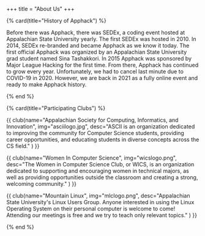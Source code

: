 +++
title = "About Us"
+++

{% card(title="History of Apphack") %}

Before there was Apphack, there was SEDEx, a coding event hosted at Appalachian State University yearly. The first SEDEx was hosted in 2010. In 2014, SEDEx re-branded and became Apphack as we know it today. The first official Apphack was organized by an Appalachian State University grad student named Sina Tashakkori. In 2015 Apphack was sponsored by Major League Hacking for the first time. From there, Apphack has continued to grow every year. Unfortunately, we had to cancel last minute due to COVID-19 in 2020. However, we are back in 2021 as a fully online event and ready to make Apphack history.

{% end %}

{% card(title="Participating Clubs") %}

{{ club(name="Appalachian Society for Computing, Informatics, and Innovation",
        img="asciilogo.jpg",
        desc="ASCII is an organization dedicated to improving the community for Computer Science students, providing career opportunities, and educating students in diverse concepts across the CS field."
        ) }}

{{ club(name="Women In Computer Science",
        img="wicslogo.png",
        desc="The Women in Computer Science Club, or WICS, is an organization dedicated to supporting and encouraging women in technical majors, as well as providing opportunities outside the classroom and creating a strong, welcoming community."
        ) }}

{{ club(name="Mountain Linux",
        img="mlclogo.png",
        desc="Appalachian State University's Linux Users Group. Anyone interested in using the Linux Operating System on their personal computer is welcome to come! Attending our meetings is free and we try to teach only relevant topics."
        ) }}

{% end %}
